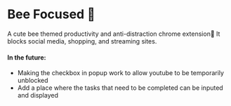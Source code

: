 # Bee Focused 🐝
A cute bee themed productivity and anti-distraction chrome extension🐝
It blocks social media, shopping, and streaming sites.

#### In the future:
- Making the checkbox in popup work to allow youtube to be temporarily unblocked
- Add a place where the tasks that need to be completed can be inputed and displayed


